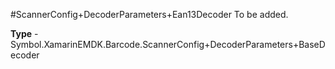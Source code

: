 #ScannerConfig+DecoderParameters+Ean13Decoder
To be added.

**Type** - Symbol.XamarinEMDK.Barcode.ScannerConfig+DecoderParameters+BaseDecoder



